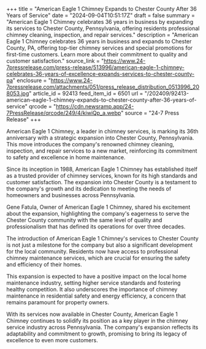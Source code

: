 +++
title = "American Eagle 1 Chimney Expands to Chester County After 36 Years of Service"
date = "2024-09-04T10:51:17Z"
draft = false
summary = "American Eagle 1 Chimney celebrates 36 years in business by expanding its services to Chester County, Pennsylvania, offering residents professional chimney cleaning, inspection, and repair services."
description = "American Eagle 1 Chimney celebrates 36 years in business and expands to Chester County, PA, offering top-tier chimney services and special promotions for first-time customers. Learn more about their commitment to quality and customer satisfaction."
source_link = "https://www.24-7pressrelease.com/press-release/513996/american-eagle-1-chimney-celebrates-36-years-of-excellence-expands-services-to-chester-county-pa"
enclosure = "https://www.24-7pressrelease.com/attachments/051/press_release_distribution_0513996_208053.jpg"
article_id = 92413
feed_item_id = 6501
url = "/202409/92413-american-eagle-1-chimney-expands-to-chester-county-after-36-years-of-service"
qrcode = "https://cdn.newsramp.app/24-7PressRelease/qrcode/249/4/kiwiQp_a.webp"
source = "24-7 Press Release"
+++

<p>American Eagle 1 Chimney, a leader in chimney services, is marking its 36th anniversary with a strategic expansion into Chester County, Pennsylvania. This move introduces the company's renowned chimney cleaning, inspection, and repair services to a new market, reinforcing its commitment to safety and excellence in home maintenance.</p><p>Since its inception in 1988, American Eagle 1 Chimney has established itself as a trusted provider of chimney services, known for its high standards and customer satisfaction. The expansion into Chester County is a testament to the company's growth and its dedication to meeting the needs of homeowners and businesses across Pennsylvania.</p><p>Gene Fatula, Owner of American Eagle 1 Chimney, shared his excitement about the expansion, highlighting the company's eagerness to serve the Chester County community with the same level of quality and professionalism that has defined its operations for over three decades.</p><p>The introduction of American Eagle 1 Chimney's services to Chester County is not just a milestone for the company but also a significant development for the local community. Residents now have access to professional chimney maintenance services, which are crucial for ensuring the safety and efficiency of their homes.</p><p>This expansion is expected to have a positive impact on the local home maintenance industry, setting higher service standards and fostering healthy competition. It also underscores the importance of chimney maintenance in residential safety and energy efficiency, a concern that remains paramount for property owners.</p><p>With its services now available in Chester County, American Eagle 1 Chimney continues to solidify its position as a key player in the chimney service industry across Pennsylvania. The company's expansion reflects its adaptability and commitment to growth, promising to bring its legacy of excellence to even more customers.</p>